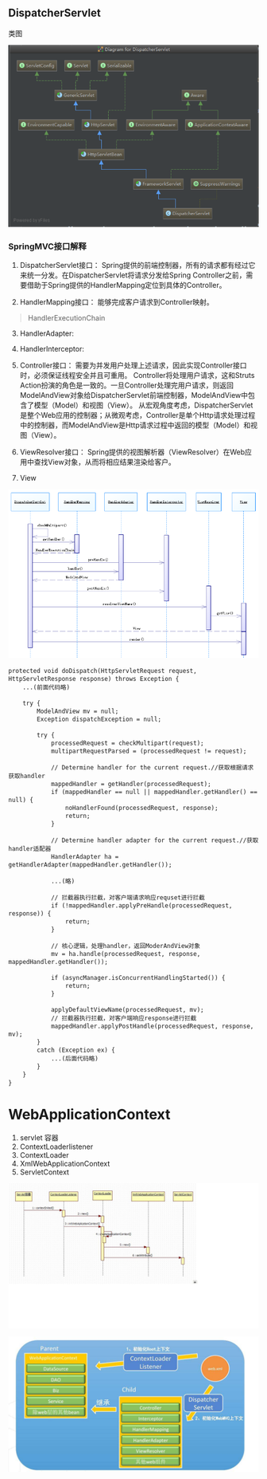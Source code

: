 
## DispatcherServlet

类图

![springmvc-DispatcherServlet](./img/springmvc-dispatcherservlet.png "title") 

### SpringMVC接口解释
1.	DispatcherServlet接口：
	Spring提供的前端控制器，所有的请求都有经过它来统一分发。在DispatcherServlet将请求分发给Spring Controller之前，需要借助于Spring提供的HandlerMapping定位到具体的Controller。

2.	HandlerMapping接口：
	能够完成客户请求到Controller映射。

>	HandlerExecutionChain

3.	HandlerAdapter:

4.	HandlerInterceptor:

5.	Controller接口：
	需要为并发用户处理上述请求，因此实现Controller接口时，必须保证线程安全并且可重用。
	Controller将处理用户请求，这和Struts Action扮演的角色是一致的。一旦Controller处理完用户请求，则返回ModelAndView对象给DispatcherServlet前端控制器，ModelAndView中包含了模型（Model）和视图（View）。
	从宏观角度考虑，DispatcherServlet是整个Web应用的控制器；从微观考虑，Controller是单个Http请求处理过程中的控制器，而ModelAndView是Http请求过程中返回的模型（Model）和视图（View）。

6.	ViewResolver接口：
	Spring提供的视图解析器（ViewResolver）在Web应用中查找View对象，从而将相应结果渲染给客户。

7. View



![springmvc-dispatcherservlet-dodispatch.png](./img/springmvc-dispatcherservlet-dodispatch.png "springmvc-dispatcherservlet-dodispatch.png") 

```
protected void doDispatch(HttpServletRequest request, HttpServletResponse response) throws Exception {
    ...(前面代码略)
 
    try {
        ModelAndView mv = null;
        Exception dispatchException = null;
 
        try {
            processedRequest = checkMultipart(request);
            multipartRequestParsed = (processedRequest != request);
 
            // Determine handler for the current request.//获取根据请求获取handler
            mappedHandler = getHandler(processedRequest);
            if (mappedHandler == null || mappedHandler.getHandler() == null) {
                noHandlerFound(processedRequest, response);
                return;
            }
 
            // Determine handler adapter for the current request.//获取handler适配器
            HandlerAdapter ha = getHandlerAdapter(mappedHandler.getHandler());
 
            ...(略)
                     
            // 拦截器执行拦截，对客户端请求响应requset进行拦截
            if (!mappedHandler.applyPreHandle(processedRequest, response)) {
                return;
            }
 
            // 核心逻辑，处理handler，返回ModerAndView对象
            mv = ha.handle(processedRequest, response, mappedHandler.getHandler());
 
            if (asyncManager.isConcurrentHandlingStarted()) {
                return;
            }
            
            applyDefaultViewName(processedRequest, mv);
            // 拦截器执行拦截，对客户端响应response进行拦截
            mappedHandler.applyPostHandle(processedRequest, response, mv);
        }
        catch (Exception ex) {
            ...(后面代码略)
        }
    }
}　
```

# WebApplicationContext

1.	servlet 容器
2.	ContextLoaderlistener
3.	ContextLoader
4.	XmlWebApplicationContext
5.	ServletContext

![spring-mvc-context-start.jpg](./img/spring-mvc-context-start.jpg "title") 

![spring-mvc-start.jpg](./img/spring-mvc-start.jpg "title") 